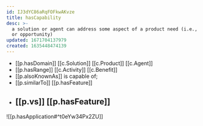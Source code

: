 ```yaml
---
id: IJ3dYC86aRqFOFkwAKvze
title: hasCapability
desc: >-
  a solution or agent can address some aspect of a product need (i.e., a problem
  or opportunity)
updated: 1671704137979
created: 1635448474139
---
```




- [[p.hasDomain]] [[c.Solution]] [[c.Product]] [[c.Agent]]
- [[p.hasRange]] [[c.Activity]] [[c.Benefit]]
- [[p.alsoKnownAs]] is capable of; 
- [[p.similarTo]] [[p.hasFeature]]
- [[p.vs]] [[p.hasFeature]]
  - 

![[p.hasApplication#^t0eYw34Px2ZU]]

